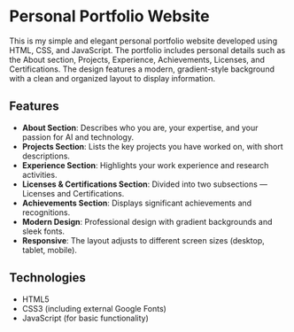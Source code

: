 # Personal Portfolio Website

This is my simple and elegant personal portfolio website developed using HTML, CSS, and JavaScript. The portfolio includes personal details such as the About section, Projects, Experience, Achievements, Licenses, and Certifications. The design features a modern, gradient-style background with a clean and organized layout to display information.

## Features

- **About Section**: Describes who you are, your expertise, and your passion for AI and technology.
- **Projects Section**: Lists the key projects you have worked on, with short descriptions.
- **Experience Section**: Highlights your work experience and research activities.
- **Licenses & Certifications Section**: Divided into two subsections — Licenses and Certifications.
- **Achievements Section**: Displays significant achievements and recognitions.
- **Modern Design**: Professional design with gradient backgrounds and sleek fonts.
- **Responsive**: The layout adjusts to different screen sizes (desktop, tablet, mobile).

## Technologies

- HTML5
- CSS3 (including external Google Fonts)
- JavaScript (for basic functionality)

